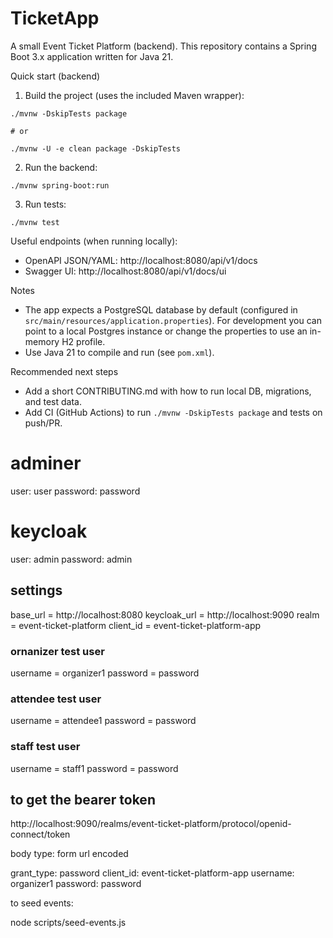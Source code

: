 # TicketApp

A small Event Ticket Platform (backend). This repository contains a Spring Boot 3.x application written for Java 21.

Quick start (backend)

1. Build the project (uses the included Maven wrapper):

```
./mvnw -DskipTests package

# or

./mvnw -U -e clean package -DskipTests
```

2. Run the backend:

```
./mvnw spring-boot:run
```

3. Run tests:

```
./mvnw test
```

Useful endpoints (when running locally):

- OpenAPI JSON/YAML: http://localhost:8080/api/v1/docs
- Swagger UI: http://localhost:8080/api/v1/docs/ui

Notes

- The app expects a PostgreSQL database by default (configured in `src/main/resources/application.properties`). For development you can point to a local Postgres instance or change the properties to use an in-memory H2 profile.
- Use Java 21 to compile and run (see `pom.xml`).

Recommended next steps

- Add a short CONTRIBUTING.md with how to run local DB, migrations, and test data.
- Add CI (GitHub Actions) to run `./mvnw -DskipTests package` and tests on push/PR.

# adminer
user: user
password: password

# keycloak
user: admin
password: admin

## settings
base_url = http://localhost:8080 
keycloak_url = http://localhost:9090
realm = event-ticket-platform
client_id = event-ticket-platform-app

### ornanizer test user
username = organizer1
password = password

### attendee test user
username = attendee1
password = password

### staff test user
username = staff1
password = password

## to get the bearer token

http://localhost:9090/realms/event-ticket-platform/protocol/openid-connect/token

body type: form url encoded

grant_type: password
client_id: event-ticket-platform-app
username: organizer1
password: password


to seed events:

node scripts/seed-events.js